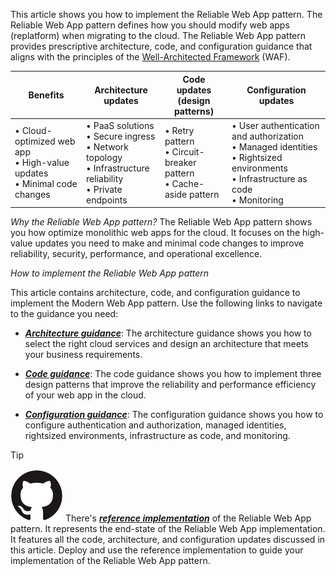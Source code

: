 This article shows you how to implement the Reliable Web App pattern. The Reliable Web App pattern defines how you should modify web apps (replatform) when migrating to the cloud. The Reliable Web App pattern provides prescriptive architecture, code, and configuration guidance that aligns with the principles of the [Well-Architected Framework](/azure/well-architected/) (WAF).

| Benefits | Architecture updates | Code updates<br>(design patterns) | Configuration updates |
|----------|--------------|--------------|---------------|
| • Cloud-optimized web app <br> • High-value updates <br>• Minimal code changes | • PaaS solutions<br>• Secure ingress<br>• Network topology<br>• Infrastructure reliability<br>• Private endpoints | • Retry pattern<br>• Circuit-breaker pattern<br>• Cache-aside pattern | • User authentication and authorization<br>• Managed identities <br>• Rightsized environments <br>• Infrastructure as code <br>• Monitoring|

*Why the Reliable Web App pattern?* The Reliable Web App pattern shows you how optimize monolithic web apps for the cloud. It focuses on the high-value updates you need to make and minimal code changes to improve reliability, security, performance, and operational excellence.

*How to implement the Reliable Web App pattern*

This article contains architecture, code, and configuration guidance to implement the Modern Web App pattern. Use the following links to navigate to the guidance you need: 

- [***Architecture guidance***](#architecture-guidance): The architecture guidance shows you how to select the right cloud services and design an architecture that meets your business requirements.

- [***Code guidance***](#code-guidance): The code guidance shows you how to implement three design patterns that improve the reliability and performance efficiency of your web app in the cloud.

- [***Configuration guidance***](#configuration-guidance): The configuration guidance shows you how to configure authentication and authorization, managed identities, rightsized environments, infrastructure as code, and monitoring.

> [!TIP]
> ![GitHub logo](../../../../../_images/github.svg) There's [***reference implementation***](reference-implementation) of the Reliable Web App pattern. It represents the end-state of the Reliable Web App implementation. It features all the code, architecture, and configuration updates discussed in this article. Deploy and use the reference implementation to guide your implementation of the Reliable Web App pattern.